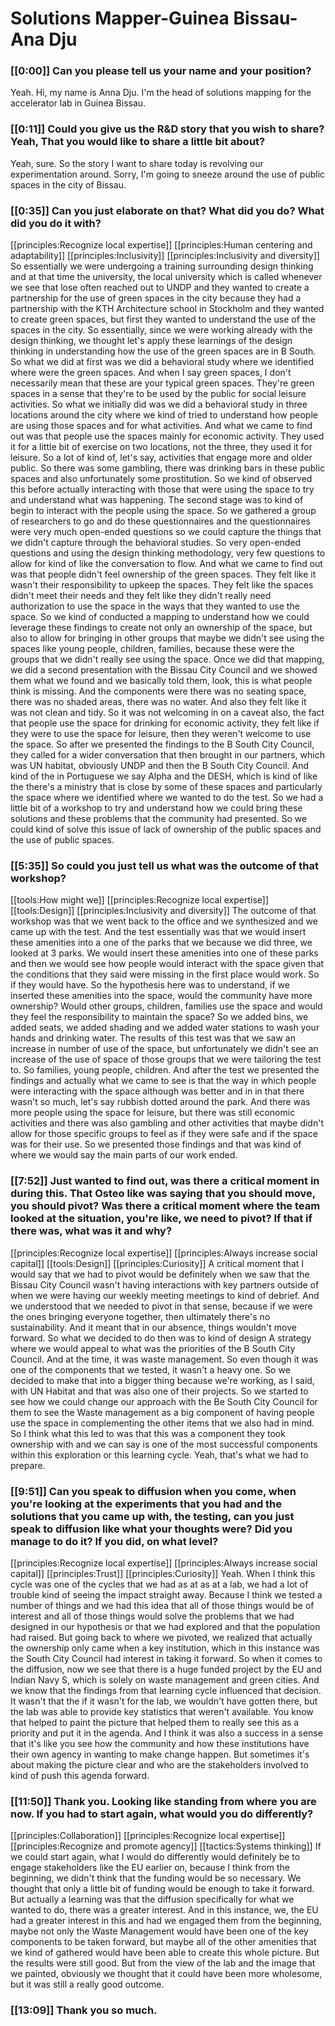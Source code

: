 # __Solutions Mapper\-Guinea Bissau\-Ana Dju__

### [[0:00]] Can you please tell us your name and your position?

Yeah\. Hi, my name is Anna Dju\. I'm the head of solutions mapping for the accelerator lab in Guinea Bissau\.

### [[0:11]] Could you give us the R&D story that you wish to share? Yeah, That you would like to share a little bit about?

Yeah, sure\. So the story I want to share today is revolving our experimentation around\. Sorry, I'm going to sneeze around the use of public spaces in the city of Bissau\.

### [[0:35]] Can you just elaborate on that? What did you do? What did you do it with?

[[principles:Recognize local expertise]]
[[principles:Human centering and adaptability]]
[[principles:Inclusivity]]
[[principles:Inclusivity and diversity]]
So essentially we were undergoing a training surrounding design thinking and at that time the university, the local university which is called whenever we see that lose often reached out to UNDP and they wanted to create a partnership for the use of green spaces in the city because they had a partnership with the KTH Architecture school in Stockholm and they wanted to create green spaces, but first they wanted to understand the use of the spaces in the city\. So essentially, since we were working already with the design thinking, we thought let's apply these learnings of the design thinking in understanding how the use of the green spaces are in B South\. So what we did at first was we did a behavioral study where we identified where were the green spaces\. And when I say green spaces, I don't necessarily mean that these are your typical green spaces\. They're green spaces in a sense that they're to be used by the public for social leisure activities\. So what we initially did was we did a behavioral study in three locations around the city where we kind of tried to understand how people are using those spaces and for what activities\. And what we came to find out was that people use the spaces mainly for economic activity\. They used it for a little bit of exercise on two locations, not the three, they used it for leisure\. So a lot of kind of, let's say, activities that engage more and older public\. So there was some gambling, there was drinking bars in these public spaces and also unfortunately some prostitution\. So we kind of observed this before actually interacting with those that were using the space to try and understand what was happening\. The second stage was to kind of begin to interact with the people using the space\. So we gathered a group of researchers to go and do these questionnaires and the questionnaires were very much open\-ended questions so we could capture the things that we didn't capture through the behavioral studies\. So very open\-ended questions and using the design thinking methodology, very few questions to allow for kind of like the conversation to flow\. And what we came to find out was that people didn't feel ownership of the green spaces\. They felt like it wasn't their responsibility to upkeep the spaces\. They felt like the spaces didn't meet their needs and they felt like they didn't really need authorization to use the space in the ways that they wanted to use the space\. So we kind of conducted a mapping to understand how we could leverage these findings to create not only an ownership of the space, but also to allow for bringing in other groups that maybe we didn't see using the spaces like young people, children, families, because these were the groups that we didn't really see using the space\. Once we did that mapping, we did a second presentation with the Bissau City Council and we showed them what we found and we basically told them, look, this is what people think is missing\. And the components were there was no seating space, there was no shaded areas, there was no water\. And also they felt like it was not clean and tidy\. So it was not welcoming in on a caveat also, the fact that people use the space for drinking for economic activity, they felt like if they were to use the space for leisure, then they weren't welcome to use the space\. So after we presented the findings to the B South City Council, they called for a wider conversation that then brought in our partners, which was UN habitat, obviously UNDP and then the B South City Council\. And kind of the in Portuguese we say Alpha and the DESH, which is kind of like the there's a ministry that is close by some of these spaces and particularly the space where we identified where we wanted to do the test\. So we had a little bit of a workshop to try and understand how we could bring these solutions and these problems that the community had presented\. So we could kind of solve this issue of lack of ownership of the public spaces and the use of public spaces\.


### [[5:35]] So could you just tell us what was the outcome of that workshop?

[[tools:How might we]]
[[principles:Recognize local expertise]]
[[tools:Design]]
[[principles:Inclusivity and diversity]]
The outcome of that workshop was that we went back to the office and we synthesized and we came up with the test\. And the test essentially was that we would insert these amenities into a one of the parks that we because we did three, we looked at 3 parks\. We would insert these amenities into one of these parks and then we would see how people would interact with the space given that the conditions that they said were missing in the first place would work\. So if they would have\. So the hypothesis here was to understand, if we inserted these amenities into the space, would the community have more ownership? Would other groups, children, families use the space and would they feel the responsibility to maintain the space? So we added bins, we added seats, we added shading and we added water stations to wash your hands and drinking water\. The results of this test was that we saw an increase in number of use of the space, but unfortunately we didn't see an increase of the use of space of those groups that we were tailoring the test to\. So families, young people, children\. And after the test we presented the findings and actually what we came to see is that the way in which people were interacting with the space although was better and in in that there wasn't so much, let's say rubbish dotted around the park\. And there was more people using the space for leisure, but there was still economic activities and there was also gambling and other activities that maybe didn't allow for those specific groups to feel as if they were safe and if the space was for their use\. So we presented those findings and that was kind of where we would say the main parts of our work ended\.


### [[7:52]] Just wanted to find out, was there a critical moment in during this\. That Osteo like was saying that you should move, you should pivot? Was there a critical moment where the team looked at the situation, you're like, we need to pivot? If that if there was, what was it and why?

[[principles:Recognize local expertise]]
[[principles:Always increase social capital]]
[[tools:Design]]
[[principles:Curiosity]]
A critical moment that I would say that we had to pivot would be definitely when we saw that the Bissau City Council wasn't having interactions with key partners outside of when we were having our weekly meeting meetings to kind of debrief\. And we understood that we needed to pivot in that sense, because if we were the ones bringing everyone together, then ultimately there's no sustainability\. And it meant that in our absence, things wouldn't move forward\. So what we decided to do then was to kind of design A strategy where we would appeal to what was the priorities of the B South City Council\. And at the time, it was waste management\. So even though it was one of the components that we tested, it wasn't a heavy one\. So we decided to make that into a bigger thing because we're working, as I said, with UN Habitat and that was also one of their projects\. So we started to see how we could change our approach with the Be South City Council for them to see the Waste management as a big component of having people use the space in complementing the other items that we also had in mind\. So I think what this led to was that this was a component they took ownership with and we can say is one of the most successful components within this exploration or this learning cycle\. Yeah, that's what we had to prepare\.


### [[9:51]] Can you speak to diffusion when you come, when you're looking at the experiments that you had and the solutions that you came up with, the testing, can you just speak to diffusion like what your thoughts were? Did you manage to do it? If you did, on what level?

[[principles:Recognize local expertise]]
[[principles:Always increase social capital]]
[[principles:Trust]]
[[principles:Curiosity]]
Yeah\. When I think this cycle was one of the cycles that we had as at as at a lab, we had a lot of trouble kind of seeing the impact straight away\. Because I think we tested a number of things and we had this idea that all of those things would be of interest and all of those things would solve the problems that we had designed in our hypothesis or that we had explored and that the population had raised\. But going back to where we pivoted, we realized that actually the ownership only came when a key institution, which in this instance was the South City Council had interest in taking it forward\. So when it comes to the diffusion, now we see that there is a huge funded project by the EU and Indian Navy S, which is solely on waste management and green cities\. And we know that the findings from that learning cycle influenced that decision\. It wasn't that the if it wasn't for the lab, we wouldn't have gotten there, but the lab was able to provide key statistics that weren't available\. You know that helped to paint the picture that helped them to really see this as a priority and put it in the agenda\. And I think it was also a success in a sense that it's like you see how the community and how these institutions have their own agency in wanting to make change happen\. But sometimes it's about making the picture clear and who are the stakeholders involved to kind of push this agenda forward\.


### [[11:50]] Thank you\. Looking like standing from where you are now\. If you had to start again, what would you do differently?

[[principles:Collaboration]]
[[principles:Recognize local expertise]]
[[principles:Recognize and promote agency]]
[[tactics:Systems thinking]]
If we could start again, what I would do differently would definitely be to engage stakeholders like the EU earlier on, because I think from the beginning, we didn't think that the funding would be so necessary\. We thought that only a little bit of funding would be enough to take it forward\. But actually a learning was that the diffusion specifically for what we wanted to do, there was a greater interest\. And in this instance, we, the EU had a greater interest in this and had we engaged them from the beginning, maybe not only the Waste Management would have been one of the key components to be taken forward, but maybe all of the other amenities that we kind of gathered would have been able to create this whole picture\. But the results were still good\. But from the view of the lab and the image that we painted, obviously we thought that it could have been more wholesome, but it was still a really good outcome\.


### [[13:09]] Thank you so much\.

